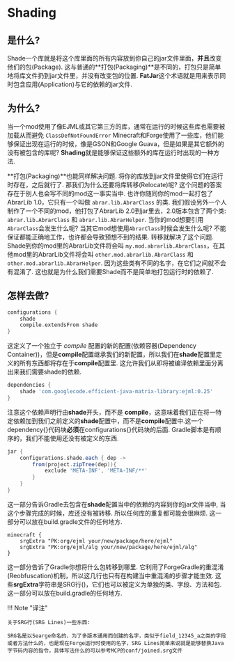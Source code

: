 # Shading

## 是什么?

Shade一个库就是将这个库里面的所有内容放到你自己的jar文件里面，**并且**改变他们的包(Package). 这与普通的**打包(Packaging)**是不同的，打包只是简单地将库文件扔到jar文件里，并没有改变包的位置. **FatJar**这个术语就是用来表示同时包含应用(Application)与它的依赖的jar文件.

## 为什么?

当一个mod使用了像EJML或其它第三方的库，通常在运行的时候这些库也需要被加载从而避免 `ClassDefNotFoundError` Minecraft和Forge使用了一些库，他们能够保证出现在运行的时候，像是GSON和Google Guava，但是如果是其它额外的没有被包含的库呢? **Shading**就是能够保证这些额外的库在运行时出现的一种方法.

**打包(Packaging)**也能同样解决问题. 将你的库放到jar文件里使得它们在运行时存在，之后就行了. 那我们为什么还要将库转移(Relocate)呢? 这个问题的答案存在于别人也会写不同的mod这一事实当中. 也许你随同你的mod一起打包了AbrarLib 1.0，它只有一个叫做 `abrar.lib.AbrarClass` 的类. 我们假设另外一个人制作了一个不同的mod，他打包了AbrarLib 2.0到jar里去，2.0版本包含了两个类: `abrar.lib.AbrarClass` 和 `abrar.lib.AbrarHelper`. 当你的mod想要引用`AbrarClass`会发生什么呢? 当其它mod想使用`AbrarClass`时候会发生什么呢? 不能保证都能正确地工作，也许都会导致预想不到的结果. 转移就解决了这个问题. Shade到你的mod里的AbrarLib文件将会叫 `my.mod.abrarlib.AbrarClass`，在其他mod里的AbrarLib文件将会叫 `other.mod.abrarlib.AbrarClass` 和 `other.mod.abrarlib.AbrarHelper`. 因为这些类有不同的名字，在它们之间就不会有混淆了. 这也就是为什么我们需要Shade而不是简单地打包运行时的依赖了.

## 怎样去做?

```gradle
configurations {
    shade
    compile.extendsFrom shade
}
```

这定义了一个独立于 *compile* 配置的新的配置(依赖容器(Dependency Container))，但是**compile**配置继承我们的新配置，所以我们在**shade**配置里定义的所有东西都将存在于**compile**配置里. 这允许我们从即将被编译依赖里面分离出来我们需要shade的依赖.

```gradle
dependencies {
    shade 'com.googlecode.efficient-java-matrix-library:ejml:0.25'
}
```

注意这个依赖声明行由**shade**开头，而不是 **compile**，这意味着我们正在将一特定依赖加到我们之前定义的**shade**配置中，而不是**compile**配置中.这一个dependency{}代码块**必须**在configurations{}代码块的后面. Gradle脚本是有顺序的，我们不能使用还没有被定义的东西.

```gradle
jar {
    configurations.shade.each { dep ->
        from(project.zipTree(dep)){
            exclude 'META-INF', 'META-INF/**'
        }
    }
}
```

这一部分告诉Gradle去包含在**shade**配置当中的依赖的内容到你的jar文件当中, 当这个步骤完成的时候，库还没有被转移. 所以任何库的重复都可能会很麻烦. 这一部分可以放在build.gradle文件的任何地方.

```
minecraft {
    srgExtra "PK:org/ejml your/new/package/here/ejml"
    srgExtra "PK:org/ejml/alg your/new/package/here/ejml/alg"
}
```

这一部分告诉了Gradle你想将什么包转移到哪里. 它利用了ForgeGradle的重混淆(Reobfuscation)机制，所以这几行也只有在构建当中重混淆的步骤才能生效. 这些**srgExtra**字符串是SRG行()，它们也可以被定义为单独的类、字段、方法和包. 这一部分可以放在build.gradle的任何地方.

!!! Note "译注"

	关于SRG行(SRG Lines)一些东西: 

	SRG名是以Searge命名的，为了多版本通用而创建的名字，类似于field_12345_a之类的字段或者方法什么的，也是现在Forge运行时使用的名字，SRG Lines简单来说就是能够替换Java字节码内容的指令，具体写法什么的可以参考MCP的conf/joined.srg文件